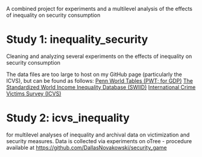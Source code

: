 A combined project for experiments and a multilevel analysis of the effects of inequality on security consumption

# Study 1: inequality_security
Cleaning and analyzing several experiments on the effects of inequality on security consumption

The data files are too large to host on my GitHub page (particularly the ICVS), but can be found as follows:
[Penn World Tables (PWT; for GDP)](https://www.rug.nl/ggdc/productivity/pwt/?lang=en)
[The Standardized World Income Inequality Database (SWIID)](https://fsolt.org/swiid/)
[International Crime Victims Survey (ICVS)](https://easy.dans.knaw.nl/ui/datasets/id/easy-dataset:44578)

# Study 2: icvs_inequality
for multilevel analyses of inequality and archival data on victimization and security measures. Data is collected via experiments on oTree - procedure available at https://github.com/DallasNovakowski/security_game
